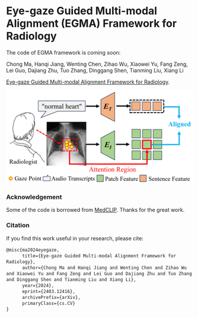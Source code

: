 # Eye-gaze Guided Multi-modal Alignment (EGMA) Framework for Radiology

The code of EGMA framework is coming soon:

Chong Ma, Hanqi Jiang, Wenting Chen, Zihao Wu, Xiaowei Yu, Fang Zeng, Lei Guo, Dajiang Zhu, Tuo Zhang, Dinggang Shen, Tianming Liu, Xiang Li

[Eye-gaze Guided Multi-modal Alignment Framework for Radiology](https://arxiv.org/abs/2403.12416).

<div align="center">
    <img src="/figs/intro3.png">
</div>


### Acknowledgement
Some of the code is borrowed from [MedCLIP](https://github.com/RyanWangZf/MedCLIP). Thanks for the great work.

### Citation
If you find this work useful in your research, please cite:
```
@misc{ma2024eyegaze,
      title={Eye-gaze Guided Multi-modal Alignment Framework for Radiology}, 
      author={Chong Ma and Hanqi Jiang and Wenting Chen and Zihao Wu and Xiaowei Yu and Fang Zeng and Lei Guo and Dajiang Zhu and Tuo Zhang and Dinggang Shen and Tianming Liu and Xiang Li},
      year={2024},
      eprint={2403.12416},
      archivePrefix={arXiv},
      primaryClass={cs.CV}
}
```
